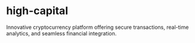 # high-capital
Innovative cryptocurrency platform offering secure transactions, real-time analytics, and seamless financial integration.
